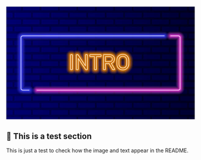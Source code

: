 ![Intro Image](./intro.jpg)

## 🚀 This is a test section

This is just a test to check how the image and text appear in the README.
